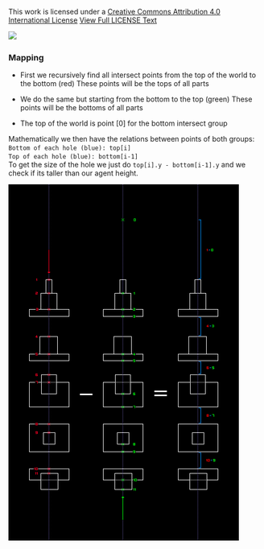 This work is licensed under a [Creative Commons Attribution 4.0 International License](https://creativecommons.org/licenses/by-nc-nd/4.0/)
[View Full LICENSE Text](https://github.com/Blissful4992/pathfinding/blob/main/LICENSE)

![](https://mirrors.creativecommons.org/presskit/buttons/88x31/svg/by-nc-nd.svg)
### Mapping
* First we recursively find all intersect points from the top of the world to the bottom (red)
These points will be the tops of all parts

* We do the same but starting from the bottom to the top (green)
These points will be the bottoms of all parts

* The top of the world is point [0] for the bottom intersect group

Mathematically we then have the relations between points of both groups:<br/>
`Bottom of each hole (blue): top[i]`<br/>
`Top of each hole (blue): bottom[i-1]`<br/>
To get the size of the hole we just do `top[i].y - bottom[i-1].y` and we check if its taller than our agent height.<br/>

![](https://github.com/Blissful4992/pathfinding/raw/main/explanation.png)
